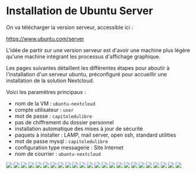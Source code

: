 # Installation de Ubuntu Server

On va télécharger la version serveur, accessible ici :

https://www.ubuntu.com/server

L'idée de partir sur une version serveur est d'avoir une machine plus légère
qu'une machine intégrant les processus d'affichage graphique.

Les pages suivantes détaillent les différentes étapes 
pour aboutir à l'installation d'un serveur ubuntu,
préconfiguré pour accueillir une installation de la solution Nextcloud.

Voici les paramètres principaux :
- nom de la VM : `ubuntu-nextcloud`
- compte utilisateur : `user`
- mot de passe : `capitoledulibre`
- pas de chiffrement du dossier personnel
- installation automatique des mises à jour de sécurité
- paquets à installer : LAMP, mail server, open ssh, standard utilities
- mot de passe mysql : `capitoledulibre`
- configuration type messagerie : Site Internet
- nom de courrier : `ubuntu-nextcloud`


![](./1.png)
![](./2.png)
![](./3.png)
![](./4.png)
![](./5.png)
![](./6.png)
![](./7.png)
![](./9.png)
![](./10.png)
![](./11.png)
![](./12.png)
![](./14.png)
![](./15.png)
![](./16.png)
![](./17.png)
![](./18.png)
![](./19.png)
![](./20.png)
![](./21.png)
![](./22.png)
![](./23.png)
![](./24.png)
![](./25.png)
![](./26.png)
